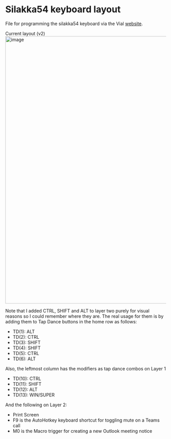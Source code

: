 # Silakka54 keyboard layout
File for programming the silakka54 keyboard via the Vial [website](https://vial.rocks/).

Current layout (v2)
<img width="895" height="836" alt="image" src="https://github.com/user-attachments/assets/2e3bc2e2-47d0-45b9-9d0d-ca64d2b278d1" />

Note that I added CTRL, SHIFT and ALT to layer two purely for visual reasons so I could remember where they are. The real usage for them is by adding them to Tap Dance buttons in the home row as follows:
- TD(1): ALT
- TD(2): CTRL
- TD(3): SHIFT
- TD(4): SHIFT
- TD(5): CTRL
- TD(6): ALT

Also, the leftmost column has the modifiers as tap dance combos on Layer 1
- TD(10): CTRL
- TD(11): SHIFT
- TD(12): ALT
- TD(13): WIN/SUPER

And the following on Layer 2:
- Print Screen
- F9 is the AutoHotkey keyboard shortcut for toggling mute on a Teams call
- M0 is the Macro trigger for creating a new Outlook meeting notice
